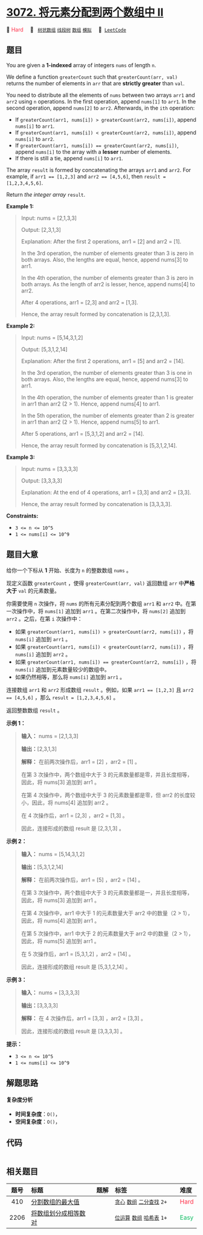 # [3072. 将元素分配到两个数组中 II](https://leetcode.com/problems/distribute-elements-into-two-arrays-ii)

🔴 <font color=#ff334b>Hard</font>&emsp; 🔖&ensp; [`树状数组`](/tag/binary-indexed-tree.md) [`线段树`](/tag/segment-tree.md) [`数组`](/tag/array.md) [`模拟`](/tag/simulation.md)&emsp; 🔗&ensp;[`LeetCode`](https://leetcode.com/problems/distribute-elements-into-two-arrays-ii)

## 题目

You are given a **1-indexed** array of integers `nums` of length `n`.

We define a function `greaterCount` such that `greaterCount(arr, val)` returns
the number of elements in `arr` that are **strictly greater** than `val`.

You need to distribute all the elements of `nums` between two arrays `arr1`
and `arr2` using `n` operations. In the first operation, append `nums[1]` to
`arr1`. In the second operation, append `nums[2]` to `arr2`. Afterwards, in
the `ith` operation:

  * If `greaterCount(arr1, nums[i]) > greaterCount(arr2, nums[i])`, append `nums[i]` to `arr1`.
  * If `greaterCount(arr1, nums[i]) < greaterCount(arr2, nums[i])`, append `nums[i]` to `arr2`.
  * If `greaterCount(arr1, nums[i]) == greaterCount(arr2, nums[i])`, append `nums[i]` to the array with a **lesser** number of elements.
  * If there is still a tie, append `nums[i]` to `arr1`.

The array `result` is formed by concatenating the arrays `arr1` and `arr2`.
For example, if `arr1 == [1,2,3]` and `arr2 == [4,5,6]`, then `result =
[1,2,3,4,5,6]`.

Return _the integer array_ `result`.



**Example 1:**

> Input: nums = [2,1,3,3]
> 
> Output: [2,3,1,3]
> 
> Explanation: After the first 2 operations, arr1 = [2] and arr2 = [1].
> 
> In the 3rd operation, the number of elements greater than 3 is zero in both arrays. Also, the lengths are equal, hence, append nums[3] to arr1.
> 
> In the 4th operation, the number of elements greater than 3 is zero in both arrays. As the length of arr2 is lesser, hence, append nums[4] to arr2.
> 
> After 4 operations, arr1 = [2,3] and arr2 = [1,3].
> 
> Hence, the array result formed by concatenation is [2,3,1,3].

**Example 2:**

> Input: nums = [5,14,3,1,2]
> 
> Output: [5,3,1,2,14]
> 
> Explanation: After the first 2 operations, arr1 = [5] and arr2 = [14].
> 
> In the 3rd operation, the number of elements greater than 3 is one in both arrays. Also, the lengths are equal, hence, append nums[3] to arr1.
> 
> In the 4th operation, the number of elements greater than 1 is greater in arr1 than arr2 (2 > 1). Hence, append nums[4] to arr1.
> 
> In the 5th operation, the number of elements greater than 2 is greater in arr1 than arr2 (2 > 1). Hence, append nums[5] to arr1.
> 
> After 5 operations, arr1 = [5,3,1,2] and arr2 = [14].
> 
> Hence, the array result formed by concatenation is [5,3,1,2,14].

**Example 3:**

> Input: nums = [3,3,3,3]
> 
> Output: [3,3,3,3]
> 
> Explanation: At the end of 4 operations, arr1 = [3,3] and arr2 = [3,3].
> 
> Hence, the array result formed by concatenation is [3,3,3,3].

**Constraints:**

  * `3 <= n <= 10^5`
  * `1 <= nums[i] <= 10^9`


## 题目大意

给你一个下标从 **1** 开始、长度为 `n` 的整数数组 `nums` 。

现定义函数 `greaterCount` ，使得 `greaterCount(arr, val)` 返回数组 `arr` 中**严格大于** `val`
的元素数量。

你需要使用 `n` 次操作，将 `nums` 的所有元素分配到两个数组 `arr1` 和 `arr2` 中。在第一次操作中，将 `nums[1]` 追加到
`arr1` 。在第二次操作中，将 `nums[2]` 追加到 `arr2` 。之后，在第 `i` 次操作中：

  * 如果 `greaterCount(arr1, nums[i]) > greaterCount(arr2, nums[i])` ，将 `nums[i]` 追加到 `arr1` 。
  * 如果 `greaterCount(arr1, nums[i]) < greaterCount(arr2, nums[i])` ，将 `nums[i]` 追加到 `arr2` 。
  * 如果 `greaterCount(arr1, nums[i]) == greaterCount(arr2, nums[i])` ，将 `nums[i]` 追加到元素数量较少的数组中。
  * 如果仍然相等，那么将 `nums[i]` 追加到 `arr1` 。

连接数组 `arr1` 和 `arr2` 形成数组 `result` 。例如，如果 `arr1 == [1,2,3]` 且 `arr2 ==
[4,5,6]` ，那么 `result = [1,2,3,4,5,6]` 。

返回整数数组 `result` 。



**示例 1：**

> 
> 
> 
> 
> 
> **输入：** nums = [2,1,3,3]
> 
> **输出：**[2,3,1,3]
> 
> **解释：** 在前两次操作后，arr1 = [2] ，arr2 = [1] 。
> 
> 在第 3 次操作中，两个数组中大于 3 的元素数量都是零，并且长度相等，因此，将 nums[3] 追加到 arr1 。
> 
> 在第 4 次操作中，两个数组中大于 3 的元素数量都是零，但 arr2 的长度较小，因此，将 nums[4] 追加到 arr2 。
> 
> 在 4 次操作后，arr1 = [2,3] ，arr2 = [1,3] 。
> 
> 因此，连接形成的数组 result 是 [2,3,1,3] 。
> 
> 

**示例 2：**

> 
> 
> 
> 
> 
> **输入：** nums = [5,14,3,1,2]
> 
> **输出：**[5,3,1,2,14]
> 
> **解释：** 在前两次操作后，arr1 = [5] ，arr2 = [14] 。
> 
> 在第 3 次操作中，两个数组中大于 3 的元素数量都是一，并且长度相等，因此，将 nums[3] 追加到 arr1 。
> 
> 在第 4 次操作中，arr1 中大于 1 的元素数量大于 arr2 中的数量（2 > 1），因此，将 nums[4] 追加到 arr1 。
> 
> 在第 5 次操作中，arr1 中大于 2 的元素数量大于 arr2 中的数量（2 > 1），因此，将 nums[5] 追加到 arr1 。
> 
> 在 5 次操作后，arr1 = [5,3,1,2] ，arr2 = [14] 。
> 
> 因此，连接形成的数组 result 是 [5,3,1,2,14] 。
> 
> 

**示例 3：**

> 
> 
> 
> 
> 
> **输入：** nums = [3,3,3,3]
> 
> **输出：**[3,3,3,3]
> 
> **解释：** 在 4 次操作后，arr1 = [3,3] ，arr2 = [3,3] 。
> 
> 因此，连接形成的数组 result 是 [3,3,3,3] 。
> 
> 



**提示：**

  * `3 <= n <= 10^5`
  * `1 <= nums[i] <= 10^9`


## 解题思路

#### 复杂度分析

- **时间复杂度**：`O()`，
- **空间复杂度**：`O()`，

## 代码

```javascript

```

## 相关题目

<!-- prettier-ignore -->
| 题号 | 标题 | 题解 | 标签 | 难度 |
| :------: | :------ | :------: | :------ | :------ |
| 410 | [分割数组的最大值](https://leetcode.com/problems/split-array-largest-sum) |  |  [`贪心`](/tag/greedy.md) [`数组`](/tag/array.md) [`二分查找`](/tag/binary-search.md) `2+` | <font color=#ff334b>Hard</font> |
| 2206 | [将数组划分成相等数对](https://leetcode.com/problems/divide-array-into-equal-pairs) |  |  [`位运算`](/tag/bit-manipulation.md) [`数组`](/tag/array.md) [`哈希表`](/tag/hash-table.md) `1+` | <font color=#15bd66>Easy</font> |

<style>
.blue {
    background-color: #096dd9;
    padding: 0.25rem 0.5rem;
    margin: 0;
    font-size: 0.85em;
    border-radius: 3px;
    color: white;
    font-weight: 500;
}
table th:first-of-type { width: 10%; }
table th:nth-of-type(2) { width: 35%; }
table th:nth-of-type(3) { width: 10%; }
table th:nth-of-type(4) { width: 35%; }
table th:nth-of-type(5) { width: 10%; }
</style>
